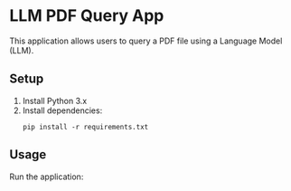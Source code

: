 # LLM PDF Query App

This application allows users to query a PDF file using a Language Model (LLM).

## Setup

1.  Install Python 3.x
2.  Install dependencies:
    ```
    pip install -r requirements.txt
    ```

## Usage

Run the application:
